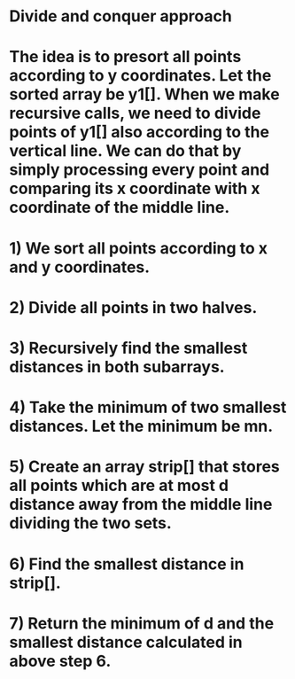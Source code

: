 # Divide and conquer approach

# The idea is to presort all points according to y coordinates. Let the sorted array be y1[]. When we make recursive calls, we need to divide points of y1[] also according to the vertical line. We can do that by simply processing every point and comparing its x coordinate with x coordinate of the middle line.

# 1) We sort all points according to x and y coordinates.

# 2) Divide all points in two halves.

# 3) Recursively find the smallest distances in both subarrays.

# 4) Take the minimum of two smallest distances. Let the minimum be mn. 

# 5) Create an array strip[] that stores all points which are at most d distance away from the middle line dividing the two sets.

# 6) Find the smallest distance in strip[].

# 7) Return the minimum of d and the smallest distance calculated in above step 6.
